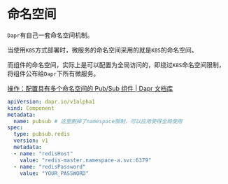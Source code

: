 # 命名空间

`Dapr`有自己一套命名空间机制。

当使用`K8S`方式部署时，微服务的命名空间采用的就是`K8S`的命名空间。

而组件的命名空间，实际上是可以配置为全局访问的，即绕过`K8S`命名空间限制，将组件公布给`Dapr`下所有微服务。

[操作：配置具有多个命名空间的 Pub/Sub 组件 | Dapr 文档库](https://docs.dapr.io/zh-hans/operations/components/setup-pubsub/pubsub-namespaces/)

```yaml
apiVersion: dapr.io/v1alpha1
kind: Component
metadata:
  name: pubsub # 这里删掉了namespace限制，可以应用使得全局使用
spec:
  type: pubsub.redis
  version: v1
  metadata:
  - name: "redisHost"
    value: "redis-master.namespace-a.svc:6379"
  - name: "redisPassword"
    value: "YOUR_PASSWORD"
```